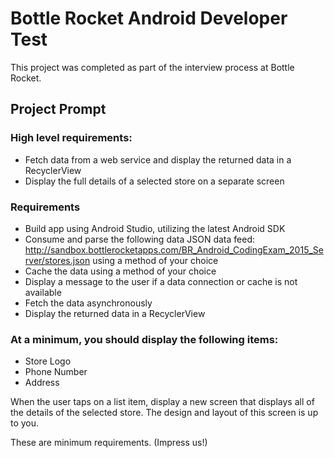# Bottle Rocket Android Developer Test

This project was completed as part of the interview process at Bottle Rocket.

## Project Prompt

### High level requirements:
- Fetch data from a web service and display the returned data in a RecyclerView
- Display the full details of a selected store on a separate screen


### Requirements
- Build app using Android Studio, utilizing the latest Android SDK
- Consume and parse the following data JSON data feed: http://sandbox.bottlerocketapps.com/BR_Android_CodingExam_2015_Server/stores.json using a method of your choice
- Cache the data using a method of your choice
- Display a message to the user if a data connection or cache is not available
- Fetch the data asynchronously
- Display the returned data in a RecyclerView

### At a minimum, you should display the following items:
- Store Logo
- Phone Number
- Address


When the user taps on a list item, display a new screen that displays all of the details of the selected store. The design and layout of this screen is up to you.

These are minimum requirements.  (Impress us!)